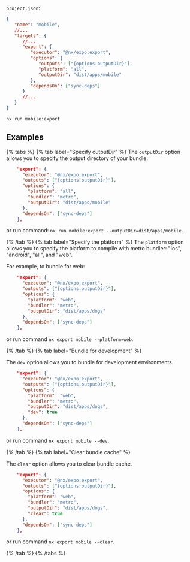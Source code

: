 `project.json`:

```json
{
   "name": "mobile",
   //...
   "targets": {
      //...
      "export": {
         "executor": "@nx/expo:export",
         "options": {
            "outputs": ["{options.outputDir}"],
            "platform": "all",
            "outputDir": "dist/apps/mobile"
         },
         "dependsOn": ["sync-deps"]
      }
      //...
   }
}
```

```shell
nx run mobile:export
```

## Examples

{% tabs %}
{% tab label="Specify outputDir" %}
The `outputDir` option allows you to specify the output directory of your bundle:

```json
    "export": {
      "executor": "@nx/expo:export",
      "outputs": ["{options.outputDir}"],
      "options": {
        "platform": "all",
        "bundler": "metro",
        "outputDir": "dist/apps/mobile"
      },
      "dependsOn": ["sync-deps"]
    },
```

or run command: `nx run mobile:export --outputDir=dist/apps/mobile`.

{% /tab %}
{% tab label="Specify the platform" %}
The `platform` option allows you to specify the platform to compile with metro bundler: "ios", "android", "all", and "web".

For example, to bundle for web:

```json
    "export": {
      "executor": "@nx/expo:export",
      "outputs": ["{options.outputDir}"],
      "options": {
        "platform": "web",
        "bundler": "metro",
        "outputDir": "dist/apps/dogs"
      },
      "dependsOn": ["sync-deps"]
    },
```

or run command `nx export mobile --platform=web`.

{% /tab %}
{% tab label="Bundle for development" %}

The `dev` option allows you to bundle for development environments.

```json
    "export": {
      "executor": "@nx/expo:export",
      "outputs": ["{options.outputDir}"],
      "options": {
        "platform": "web",
        "bundler": "metro",
        "outputDir": "dist/apps/dogs",
        "dev": true
      },
      "dependsOn": ["sync-deps"]
    },
```

or run command `nx export mobile --dev`.

{% /tab %}
{% tab label="Clear bundle cache" %}

The `clear` option allows you to clear bundle cache.

```json
    "export": {
      "executor": "@nx/expo:export",
      "outputs": ["{options.outputDir}"],
      "options": {
        "platform": "web",
        "bundler": "metro",
        "outputDir": "dist/apps/dogs",
        "clear": true
      },
      "dependsOn": ["sync-deps"]
    },
```

or run command `nx export mobile --clear`.

{% /tab %}
{% /tabs %}
